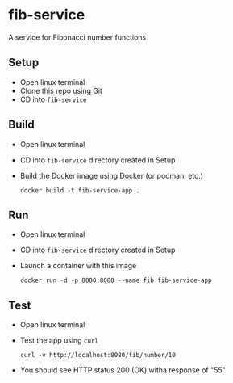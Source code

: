 # fib-service
A service for Fibonacci number functions

## Setup
- Open linux terminal
- Clone this repo using Git
- CD into `fib-service`

## Build
- Open linux terminal
- CD into `fib-service` directory created in Setup
- Build the Docker image using Docker (or podman, etc.)

   `docker build -t fib-service-app .`

## Run
- Open linux terminal
- CD into `fib-service` directory created in Setup
- Launch a container with this image

   `docker run -d -p 8080:8080 --name fib fib-service-app`

## Test
- Open linux terminal
- Test the app using `curl`

    `curl -v http://localhost:8080/fib/number/10`

- You should see HTTP status 200 (OK) witha response of "55"
